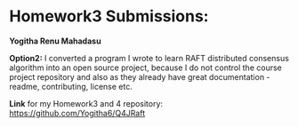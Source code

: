 # Homework3 Submissions:

**Yogitha Renu Mahadasu**

**Option2:** I converted a program I wrote to learn RAFT distributed consensus algorithm into an open source project, because I do not control the course project repository and also as they already have great documentation - readme, contributing, license etc.

**Link** for my Homework3 and 4 repository: https://github.com/Yogitha6/Q4JRaft

